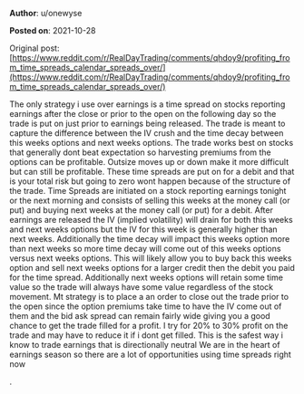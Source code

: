 **Author**: u/onewyse

**Posted on**: 2021-10-28

Original post: [https://www.reddit.com/r/RealDayTrading/comments/qhdoy9/profiting_from_time_spreads_calendar_spreads_over/](https://www.reddit.com/r/RealDayTrading/comments/qhdoy9/profiting_from_time_spreads_calendar_spreads_over/)

The only strategy i use over earnings is a time spread on stocks reporting earnings after the close or prior to the open on the following day so the trade is put on just prior to earnings being released. The  trade is meant to capture the difference between the IV crush and the time decay between this weeks options and next weeks options. The trade works best on stocks that generally dont beat expectation so harvesting premiums from the options can be profitable. Outsize moves up or down make it more difficult but can still be profitable. These time spreads are put on for a debit and that is your total risk but going to zero wont happen because of the structure of the trade.  Time Spreads are initiated on a stock reporting earnings tonight or the next morning and consists of selling this weeks at the money call (or put) and buying next weeks at the money call (or put)  for a debit. After earnings are released  the IV (implied volatility) will drain for both this weeks and next weeks options but the IV for this week is generally higher than next weeks. Additionally the time decay will impact this weeks option more than next weeks so more time decay will come out of this weeks options versus next weeks options. This will likely allow you to buy back this weeks option and sell next weeks options for a larger credit then the debit you paid for the time spread. Additionally next weeks options will retain some time value so the trade will always have some value regardless of the stock movement. Mt strategy is to place a an order to close out the trade prior to the open since the option premiums take time to have the IV come out of them and the bid ask spread can remain fairly wide giving you a good chance to get the trade filled for a profit. I try for 20% to 30% profit on the trade and may have to reduce it if i dont get filled.   This is the safest way i know to trade earnings that is directionally neutral  We are in the heart of earnings season so there are a lot of opportunities using time spreads right now

.